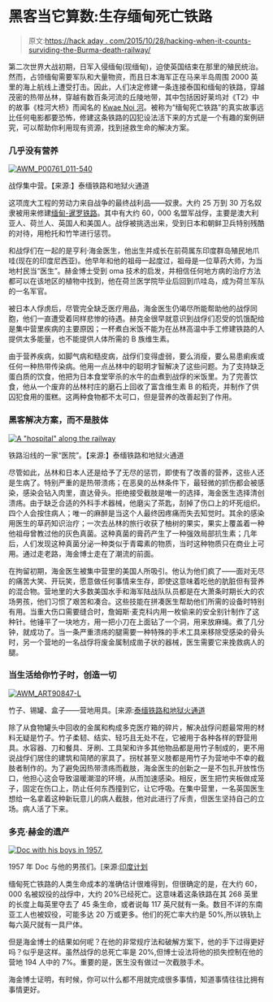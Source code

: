 # 黑客当它算数:生存缅甸死亡铁路

> 原文:[https://hack aday . com/2015/10/28/hacking-when-it-counts-surviding-the-Burma-death-railway/](https://hackaday.com/2015/10/28/hacking-when-it-counts-surviving-the-burma-death-railway/)

第二次世界大战初期，日军入侵缅甸(现缅甸)，迫使英国结束在那里的殖民统治。然而，占领缅甸需要军队和大量物资，而且日本海军正在马来半岛周围 2000 英里的海上航线上遭受打击。因此，人们决定修建一条连接泰国和缅甸的铁路，穿越茂密的热带丛林，穿越有数百条河流的丘陵地带，其中包括因好莱坞对《T2》中的故事《桂河大桥》而闻名的 [Kwae Noi 河](https://en.wikipedia.org/wiki/Khwae_Noi_River)。被称为“缅甸死亡铁路”的真实故事远比任何电影都要恐怖，修建这条铁路的囚犯设法活下来的方式是一个有趣的案例研究，可以帮助你利用现有资源，找到拯救生命的解决方案。

### 几乎没有营养

[![AWM_P00761_011-540](../Images/fbb08c86179fc5b0c5e6b135a68b7d33.png)](https://hackaday.com/wp-content/uploads/2015/10/awm_p00761_011-540.jpg) 

战俘集中营。【来源:】泰缅铁路和地狱火通道

这项庞大工程的劳动力来自战争的最终战利品——奴隶。大约 25 万到 30 万名奴隶被用来修建[缅甸-暹罗铁路](https://en.wikipedia.org/wiki/Burma_Railway)。其中有大约 60，000 名盟军战俘，主要是澳大利亚人、荷兰人、英国人和美国人。战俘被挑选出来，受到日本和朝鲜卫兵特别残酷的对待，用枪托和竹竿进行惩罚。

和战俘们在一起的是亨利·海金医生，他出生并成长在前荷属东印度群岛殖民地爪哇(现在的印度尼西亚)。他早年和他的祖母一起度过，祖母是一位草药大师，为当地村民当“医生”。赫金博士受到 oma 技术的启发，并相信任何地方病的治疗方法都可以在该地区的植物中找到，他在荷兰医学院毕业后回到爪哇岛，成为荷兰军队的一名军官。

被日本人俘虏后，尽管完全缺乏医疗用品，海金医生仍竭尽所能帮助他的战俘同胞，他们一直遭受着同样悲惨的待遇。赫克金很早就意识到战俘们忍受的饥饿配给是集中营里疾病的主要原因；一杯煮白米饭不能为在丛林高温中手工修建铁路的人提供太多能量，也不能提供人体所需的 B 族维生素。

由于营养疾病，如脚气病和糙皮病，战俘们变得虚弱，要么消瘦，要么易患痢疾或任何一种热带传染病。他用一点丛林中的聪明才智解决了这些问题。为了支持缺乏蛋白质的饮食，他把为日本食堂宰杀的水牛的血煮到战俘的米饭里。为了完善饮食，他从一个废弃的丛林村庄的磨石上回收了富含维生素 B 的稻壳，并制作了供囚犯食用的蛋糕。这两种食物都不太可口，但是营养的改善起到了作用。

### 黑客解决方案，而不是肢体

[![A "hospital" along the railway](../Images/d528ca51c7c3d00a0d0d9592b3a2eea9.png)](https://hackaday.com/wp-content/uploads/2015/10/awm157878-424.jpg) 

铁路沿线的一家“医院”。【来源:】泰缅铁路和地狱火通道

尽管如此，丛林和日本人还是给予了无尽的惩罚，即使有了改善的营养，这些人还是生病了。特别严重的是热带溃疡；在恶臭的丛林条件下，最轻微的抓伤都会被感染，感染会钻入肉里，直达骨头。拒绝接受截肢是唯一的选择，海金医生选择清创溃疡。由于缺乏合适的外科手术器械，他磨尖了茶匙，刮掉了伤口上的坏死组织。四个人会按住病人；唯一的麻醉是当这个人最终因疼痛而失去知觉时。其余的感染用医生的草药知识治疗；一次去丛林的旅行收获了柚树的果实，果实上覆盖着一种他祖母曾教过他的灰色真菌。这种真菌的膏药产生了一种强效局部抗生素；几年后，人们发现这种真菌分泌一种类似于青霉素的物质，当时这种物质只在商业上可用。通过走老路，海金博士走在了潮流的前面。

在拘留初期，海金医生被集中营里的美国人所吸引。他认为他们疯了——面对无尽的痛苦大笑、开玩笑，愿意做任何事情来生存，即使这意味着吃他的肮脏但有营养的混合物。营地里的大多数美国水手和海军陆战队队员都是在大萧条时期长大的农场男孩，他们习惯了艰苦和凑合。这些技能在拼凑医生帮助他们所需的设备时特别有用。当重大伤口需要缝合时，詹姆斯·麦克科内用一枚偷来的安全别针制作了这种针。他锤平了一块地方，用一把小刀在上面钻了一个洞，用来放麻绳。煮了几分钟，就成功了。当一条严重溃疡的腿需要一种特殊的手术工具来移除受感染的骨头时，另一个营地的一名战俘将废金属制成凿子状的器械，医生需要它来挽救病人的腿。

### 当生活给你竹子时，创造一切

[![AWM_ART90847-L](../Images/46b3c3133b1cde0d7a01a50425e96693.png)](https://hackaday.com/wp-content/uploads/2015/10/awm_art90847-l.jpg) 

竹子、锡罐、盒子——营地用具。[来源:[泰缅铁路和地狱火通道](http://hellfire-pass.commemoration.gov.au/)

除了从食物罐头中回收的金属和构成多克医疗箱的碎片，解决战俘问题最常用的材料无疑是竹子。竹子柔韧、结实、轻巧且无处不在，它被用于各种各样的野营用具。水容器、刀和餐具、牙刷、工具架和许多其他物品都是用竹子制成的，更不用说战俘们居住的建筑和简陋的家具了。拐杖甚至义肢都是用竹子为营地中不幸的截肢者制作的。为了避免因热带溃疡而截肢，海金医生的创新之一是不包扎开放性伤口，他担心这会导致温暖潮湿的环境，从而加速感染。相反，医生把竹夹板做成笼子，固定在伤口上，防止任何东西撞到它，让它呼吸。在集中营里，一名英国医生想给一名拿着这种新玩意儿的病人截肢，他对此进行了斥责，但医生坚持自己的立场。病人活了下来。

### 多克·赫金的遗产

[![Doc with his boys in 1957.](../Images/9ab3f5d76625655f67ad34340a0c7a7a.png)](https://hackaday.com/wp-content/uploads/2015/10/2011_05_27_11_58_31-pdf0002-e1311115334826.jpg)

1957 年 Doc 与他的男孩们。[来源:[印度计划](http://www.theindoproject.org/memoir/doc-hekking)

缅甸死亡铁路的人类生命成本的准确估计很难得到，但很确定的是，在大约 60，000 名被奴役的战俘中，大约 20%已经死亡。这意味着这条铁路在其 268 英里的长度上每英里夺去了 45 条生命，或者说每 117 英尺就有一条。数目不详的东南亚工人也被奴役，可能多达 20 万或更多。他们的死亡率大约是 50%,所以铁轨上每六英尺就有一具尸体。

但是海金博士的结果如何呢？在他的非常规疗法和破解方案下，他的手下过得更好吗？似乎是这样。虽然战俘的总死亡率是 20%,但博士设法将他的损失控制在他的营地 194 人中的 7%。重要的是，医生没有做过一次截肢手术。

海金博士证明，有时候，你可以什么都不用就完成很多事情，知道事情往往比拥有事情更好。